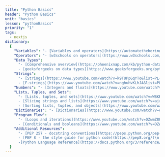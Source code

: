 ```yaml
---
title: "Python Basics"
header: "Python Basics"
unit: "basics"
lesson: "pythonBasics"
priority: "1"
tags:
  - nextjs
dictionary:
  {
    "Variables": "- [Variables and operators](https://automatetheboringstuff.com/2e/chapter1/)",
    "Operators": "- [w3schools on operators](https://www.w3schools.com/python/python_operators.asp)",
    "Data Types":
      "- [Comprehensive overview](https://phoenixnap.com/kb/python-data-types#:~:text=Set%20Data%20Type%20%20%20Data%20Type%20,%20complex%20%28%3Cvalue%3E%29%20%205%20more%20rows%20) of standard data types\n
      - [geeksforgeeks on data types](https://www.geeksforgeeks.org/python-data-types/)",
    "Strings":
      "- [Strings](https://www.youtube.com/watch?v=k9TUPpGqYTo&list=PL-osiE80TeTt2d9bfVyTiXJA-UTHn6WwU&index=2)\n
      - [F-strings](https://www.youtube.com/watch?v=nghuHvKLhJA&list=PL-osiE80TeTt2d9bfVyTiXJA-UTHn6WwU&index=35)",
    "Numbers": "- [Integers and floats](https://www.youtube.com/watch?v=khKv-8q7YmY&list=PL-osiE80TeTt2d9bfVyTiXJA-UTHn6WwU&index=3)",
    "Lists, Tuples, and Sets":
      "- [Lists, tuples, and sets](https://www.youtube.com/watch?v=W8KRzm-HUcc&list=PL-osiE80TeTt2d9bfVyTiXJA-UTHn6WwU&index=4)\n
      - [Slicing strings and lists](https://www.youtube.com/watch?v=ajrtAuDg3yw&list=PL-osiE80TeTt2d9bfVyTiXJA-UTHn6WwU&index=19)\n
      - [Sorting lists, tuples, and objects](https://www.youtube.com/watch?v=D3JvDWO-BY4&list=PL-osiE80TeTt2d9bfVyTiXJA-UTHn6WwU&index=21)",
    "Dictionaries": "- [Dictionaries](https://www.youtube.com/watch?v=daefaLgNkw0&list=PL-osiE80TeTt2d9bfVyTiXJA-UTHn6WwU&index=5&t=234s)",
    "Program Flow":
      "- [Loops and iterations](https://www.youtube.com/watch?v=DZwmZ8Usvnk&list=PL-osiE80TeTt2d9bfVyTiXJA-UTHn6WwU&index=6)\n
      - [Conditionals and booleans](https://www.youtube.com/watch?v=DZwmZ8Usvnk&list=PL-osiE80TeTt2d9bfVyTiXJA-UTHn6WwU&index=6)",
    "Additional Resources":
      "- [PEP 257 - docstring conventions](https://peps.python.org/pep-0257/)\n
      - [PEP 8 - the style guide for python code](https://pep8.org/)\n
      -[Python Language Reference](https://docs.python.org/3/reference/index.html)",
  }
---
```


<!-- ## Variables

* [Variables and operators](https://automatetheboringstuff.com/2e/chapter1/) -->

<!-- ## Operators
* [w3schools on operators](https://www.w3schools.com/python/python_operators.asp) -->

<!-- ## Data types
[Comprehensive overview](https://phoenixnap.com/kb/python-data-types#:~:text=Set%20Data%20Type%20%20%20Data%20Type%20,%20complex%20%28%3Cvalue%3E%29%20%205%20more%20rows%20) of standard data types
[geeksforgeeks on data types](https://www.geeksforgeeks.org/python-data-types/) -->

<!-- ### Strings
* [Strings](https://www.youtube.com/watch?v=k9TUPpGqYTo&list=PL-osiE80TeTt2d9bfVyTiXJA-UTHn6WwU&index=2)
* [F-strings](https://www.youtube.com/watch?v=nghuHvKLhJA&list=PL-osiE80TeTt2d9bfVyTiXJA-UTHn6WwU&index=35) -->

<!-- ### Numbers
* [Integers and floats](https://www.youtube.com/watch?v=khKv-8q7YmY&list=PL-osiE80TeTt2d9bfVyTiXJA-UTHn6WwU&index=3) -->

<!-- ### Lists, tuples, and sets
* [Lists, tuples, and sets](https://www.youtube.com/watch?v=W8KRzm-HUcc&list=PL-osiE80TeTt2d9bfVyTiXJA-UTHn6WwU&index=4)
* [Slicing strings and lists](https://www.youtube.com/watch?v=ajrtAuDg3yw&list=PL-osiE80TeTt2d9bfVyTiXJA-UTHn6WwU&index=19)
* [Sorting lists, tuples, and objects](https://www.youtube.com/watch?v=D3JvDWO-BY4&list=PL-osiE80TeTt2d9bfVyTiXJA-UTHn6WwU&index=21) -->

<!-- ### Dictionaries
* [Dictionaries](https://www.youtube.com/watch?v=daefaLgNkw0&list=PL-osiE80TeTt2d9bfVyTiXJA-UTHn6WwU&index=5&t=234s) -->

<!-- ## Program flow
* [Loops and iterations](https://www.youtube.com/watch?v=DZwmZ8Usvnk&list=PL-osiE80TeTt2d9bfVyTiXJA-UTHn6WwU&index=6)
* [Conditionals and booleans](https://www.youtube.com/watch?v=DZwmZ8Usvnk&list=PL-osiE80TeTt2d9bfVyTiXJA-UTHn6WwU&index=6) -->

<!-- ## Additional resources

* [PEP 257 - docstring conventions](https://peps.python.org/pep-0257/)
* [PEP 8 - the style guide for python code](https://pep8.org/)
* [Python Language Reference](https://docs.python.org/3/reference/index.html) -->
